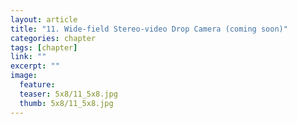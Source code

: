 ```yaml
---
layout: article
title: "11. Wide-field Stereo-video Drop Camera (coming soon)"
categories: chapter
tags: [chapter]
link: ""
excerpt: ""
image:
  feature: 
  teaser: 5x8/11_5x8.jpg
  thumb: 5x8/11_5x8.jpg
---
```

